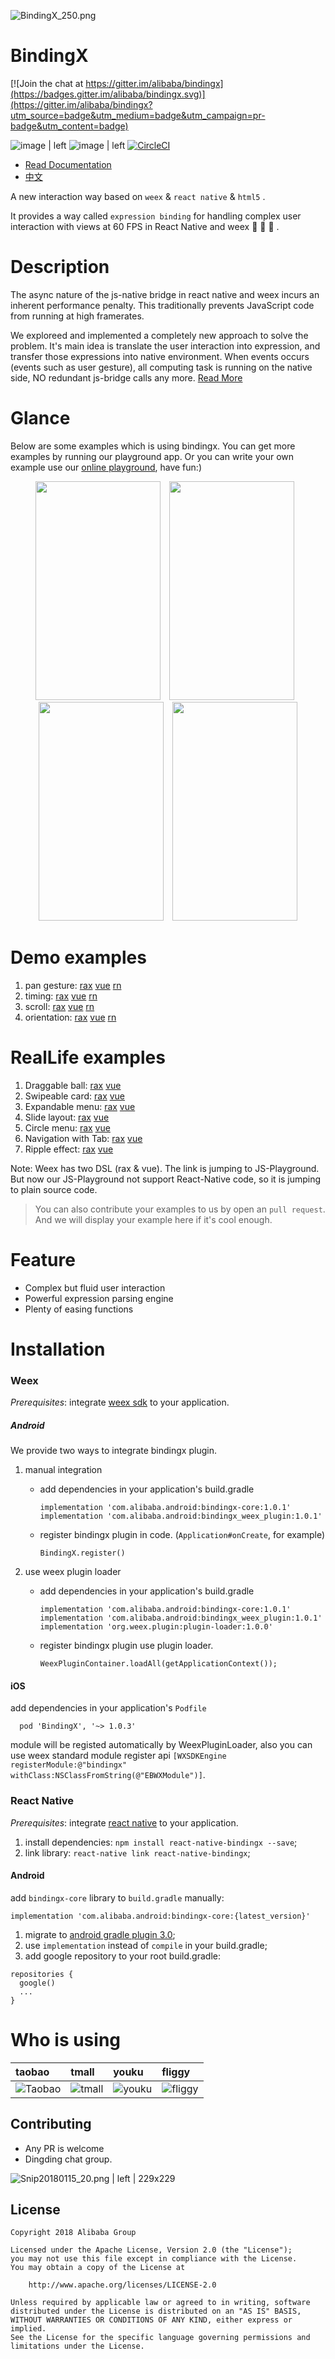 
![BindingX_250.png](https://img.alicdn.com/tfs/TB1ZG58bb1YBuNjSszeXXablFXa-400-400.png_250x250.jpg "")

# BindingX

[![Join the chat at https://gitter.im/alibaba/bindingx](https://badges.gitter.im/alibaba/bindingx.svg)](https://gitter.im/alibaba/bindingx?utm_source=badge&utm_medium=badge&utm_campaign=pr-badge&utm_content=badge)

![image | left](https://img.shields.io/badge/PRs-welcome-brightgreen.svg "")
![image | left](https://img.shields.io/badge/license-Apache--2.0-brightgreen.svg "")
[![CircleCI](https://circleci.com/gh/alibaba/bindingx/tree/master.svg?style=svg)](https://circleci.com/gh/alibaba/bindingx/tree/master)

* [Read Documentation](https://alibaba.github.io/bindingx/guide/introduce)
* [中文](https://github.com/alibaba/bindingx/blob/master/README_cn.md)

A new interaction way based on `weex` & `react native` & `html5` .

It provides a way called `expression binding` for handling complex user interaction with views at 60 FPS in React Native and weex :tada: :tada: :tada: .

# Description

The async nature of the js-native bridge in react native and weex incurs an inherent performance penalty. This traditionally prevents JavaScript code from running at high framerates.

We exploreed and implemented a completely new approach to solve the problem. It's main idea is translate the user interaction into expression, and transfer those expressions into native environment. When events occurs (events such as user gesture), all computing task is running on the native side, NO redundant js-bridge calls any more. [Read More](https://alibaba.github.io/bindingx/guide/introduce)

# Glance

Below are some examples which is using bindingx. You can get more examples by running our playground app. Or you can write your own example use our [online playground](https://alibaba.github.io/bindingx/playground), have fun:)

<div align="center">
    <img style="margin-right:10px" src="https://gw.alicdn.com/tfs/TB1fES5bhGYBuNjy0FnXXX5lpXa-320-563.gif" width = "200" height = "350"/>
    <img style="margin-right:10px" src="https://gw.alicdn.com/tfs/TB1hOaKbbGYBuNjy0FoXXciBFXa-320-563.gif" width = "200" height = "350"/>
    <img style="margin-right:10px" src="https://gw.alicdn.com/tfs/TB1LCmUbkyWBuNjy0FpXXassXXa-320-563.gif" width = "200" height = "350"/>
    <img src="https://gw.alicdn.com/tfs/TB1FRGZbeuSBuNjy1XcXXcYjFXa-320-563.gif" width = "200" height = "350"/>
</div>

# Demo examples
  1. pan gesture: [rax](https://jsplayground.taobao.org/raxplayground/34ceb3e5-8927-4e0c-a282-2dd37c9d7b74)  [vue](https://jsplayground.taobao.org/vueplayground/1518d8ac-4403-414f-ba83-616eb8b77dc6)  [rn](https://github.com/alibaba/bindingx/blob/master/react-native/example/src/AnimatedBall.js)
  2. timing: [rax](https://jsplayground.taobao.org/raxplayground/31211efb-d643-4cd0-8e9e-46b0c29ddd50)  [vue](https://jsplayground.taobao.org/vueplayground/6a016074-225c-461e-bfa7-b73b8336ea3d)  [rn](https://github.com/alibaba/bindingx/blob/master/react-native/example/src/TimingDemo.js)
  3. scroll: [rax](https://jsplayground.taobao.org/raxplayground/8e3b0234-f218-41e2-b146-db76a00e4096)  [vue](https://jsplayground.taobao.org/vueplayground/0fe39539-f08c-4be0-a589-499be32f6351)  [rn](https://github.com/alibaba/bindingx/blob/master/react-native/example/src/ScrollViewDemo.js)
  4. orientation: [rax](https://jsplayground.taobao.org/raxplayground/1d3ed4e1-506b-4308-bffa-ecf241a0cc70)  [vue](https://jsplayground.taobao.org/vueplayground/18a9115c-c85b-4a12-a1b2-2b0c401a6eb6)  [rn](https://github.com/alibaba/bindingx/blob/master/react-native/example/src/OrientationDemo.js)

# RealLife examples

  1. Draggable ball: [rax](https://jsplayground.taobao.org/raxplayground/3ec5c8ef-42ff-47fb-9791-4bd7c257b4a7)  [vue](https://jsplayground.taobao.org/vueplayground/de9c7e84-2dc0-4873-8bb0-ce899e64f6ab)
  2. Swipeable card: [rax](https://jsplayground.taobao.org/raxplayground/7ac0f12b-72e7-4aa5-b398-693ba7b34cd6)  [vue](https://jsplayground.taobao.org/vueplayground/9e4899f6-0fe1-4ffa-86ec-b9c28d22bae9)
  3. Expandable menu: [rax](https://jsplayground.taobao.org/raxplayground/3f93ffd1-3028-4a9e-9e94-0188973bc44b)  [vue](https://jsplayground.taobao.org/vueplayground/3a388c50-18f8-45d3-b1cf-3f5f0c226c19)
  4. Slide layout: [rax](https://jsplayground.taobao.org/raxplayground/34e0eae9-ca2d-481f-94b5-239732651eeb)  [vue](https://jsplayground.taobao.org/vueplayground/925802dc-c7c9-4309-b1e1-f83458bb39c4)
  5. Circle menu: [rax](https://jsplayground.taobao.org/raxplayground/0b2fa94c-b107-422f-8c2c-60481af89d31)  [vue](https://jsplayground.taobao.org/vueplayground/42ffd6b2-9ff6-4161-8224-34779b3af7e6)
  6. Navigation with Tab: [rax](https://jsplayground.taobao.org/raxplayground/b8583160-f63f-4ab6-9f98-af7a3da283f8)  [vue](https://jsplayground.taobao.org/vueplayground/ccef74e2-00ba-4a30-b8bc-d354b6dfc11e)
  7. Ripple effect: [rax](https://jsplayground.taobao.org/raxplayground/c4a295f5-bec2-485e-8e05-de80c7274191)  [vue](https://jsplayground.taobao.org/vueplayground/2741ac64-3956-4dc9-ad61-d59b5768d97f)

Note: Weex has two DSL (rax & vue). The link is jumping to JS-Playground. But now our JS-Playground not support React-Native code, so it is jumping to plain source code.

> You can also contribute your examples to us by open an `pull request`. And we will display your example here if it's cool enough.

# Feature

* Complex but fluid user interaction
* Powerful expression parsing engine
* Plenty of easing functions


# Installation

### Weex

*Prerequisites*: integrate [weex sdk](https://github.com/apache/incubator-weex) to your application.

##### Android

We provide two ways to integrate bindingx plugin.

 1. manual integration

    * add dependencies in your application's build.gradle

        ```
        implementation 'com.alibaba.android:bindingx-core:1.0.1'
        implementation 'com.alibaba.android:bindingx_weex_plugin:1.0.1'
        ```

    * register bindingx plugin in code. (`Application#onCreate`, for example)

        ```
        BindingX.register()
        ```

 2. use weex plugin loader

    * add dependencies in your application's build.gradle

      ```
      implementation 'com.alibaba.android:bindingx-core:1.0.1'
      implementation 'com.alibaba.android:bindingx_weex_plugin:1.0.1'
      implementation 'org.weex.plugin:plugin-loader:1.0.0'
      ```

    * register bindingx plugin use plugin loader.

      ```
      WeexPluginContainer.loadAll(getApplicationContext());
      ```

#### iOS

add dependencies in your application's `Podfile`

```
  pod 'BindingX', '~> 1.0.3'
```

module will be registed automatically by WeexPluginLoader, also you can use weex standard module register api `[WXSDKEngine registerModule:@"bindingx" withClass:NSClassFromString(@"EBWXModule")]`.

### React Native

*Prerequisites*: integrate [react native](https://facebook.github.io/react-native/) to your application.

1. install dependencies: `npm install react-native-bindingx --save`;
2. link library: `react-native link react-native-bindingx`;

#### Android 

add `bindingx-core` library to `build.gradle` manually:

  ```
  implementation 'com.alibaba.android:bindingx-core:{latest_version}'
  ```  

1. migrate to [android gradle plugin 3.0](https://developer.android.com/studio/build/gradle-plugin-3-0-0-migration);
2. use `implementation` instead of `compile` in your build.gradle;
3. add google repository to your root build.gradle:

  ```
  repositories {
    google()
    ...
  }
  ```

# Who is using

| taobao | tmall | youku | fliggy |
| :--- | :--- | :--- | :--- |
| ![Taobao](https://img.alicdn.com/tfs/TB1N.thdzuhSKJjSspjXXci8VXa-256-256.png_60x60.jpg "") | ![tmall](https://img.alicdn.com/tps/TB15a7wOFXXXXcgXVXXXXXXXXXX-256-256.png_60x60.jpg "") | ![youku](https://img.alicdn.com/tfs/TB1jjyxhwoQMeJjy1XaXXcSsFXa-256-256.png_60x60.jpg "") | ![fliggy](https://img.alicdn.com/tfs/TB11rPqRXXXXXc_apXXXXXXXXXX-256-256.png_60x60.jpg "") |


## Contributing
* Any PR is welcome
* Dingding chat group.


![Snip20180115_20.png | left | 229x229](https://img.alicdn.com/tfs/TB1suFjbBiE3KVjSZFMXXbQhVXa-300-312.jpg "")

## License
```
Copyright 2018 Alibaba Group

Licensed under the Apache License, Version 2.0 (the "License");
you may not use this file except in compliance with the License.
You may obtain a copy of the License at

    http://www.apache.org/licenses/LICENSE-2.0

Unless required by applicable law or agreed to in writing, software
distributed under the License is distributed on an "AS IS" BASIS,
WITHOUT WARRANTIES OR CONDITIONS OF ANY KIND, either express or implied.
See the License for the specific language governing permissions and
limitations under the License.
```
